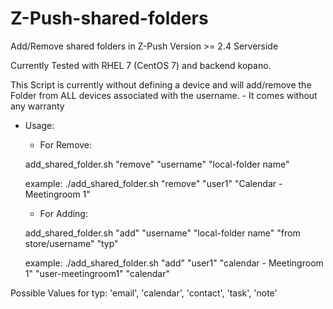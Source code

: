 # Z-Push-shared-folders
Add/Remove shared folders in Z-Push Version >= 2.4 Serverside

Currently Tested with RHEL 7 (CentOS 7) and backend kopano.

This Script is currently without defining a device and will add/remove the Folder from ALL devices associated with the username. - It comes without any warranty

 - Usage:

    -  For Remove:

    add_shared_folder.sh "remove" "username" "local-folder name"

    example:   ./add_shared_folder.sh "remove" "user1" "Calendar - Meetingroom 1"


      -  For Adding:

    add_shared_folder.sh "add"  "username" "local-folder name" "from store/username" "typ"

    example:   ./add_shared_folder.sh "add" "user1" "calendar - Meetingroom 1" "user-meetingroom1" "calendar"

Possible Values for typ:
'email', 'calendar', 'contact', 'task', 'note'
